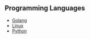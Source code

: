 ## Programming Languages
- [Golang](go)
- [Linux](Linux)
- [Python](python)
<!-- - [Javascript](js) -->
<!-- - [Solidity](solidity) -->
<!-- - [Rust](Rust) -->
<!-- - [C++](cpp) -->
